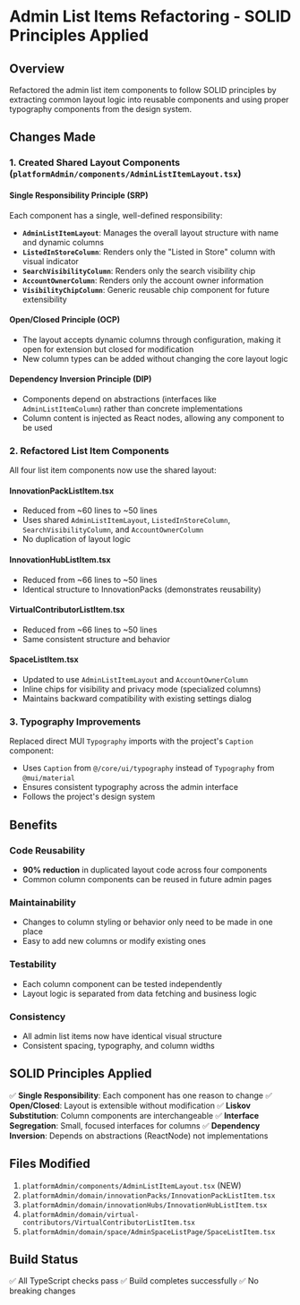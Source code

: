 # Admin List Items Refactoring - SOLID Principles Applied

## Overview

Refactored the admin list item components to follow SOLID principles by extracting common layout logic into reusable components and using proper typography components from the design system.

## Changes Made

### 1. Created Shared Layout Components (`platformAdmin/components/AdminListItemLayout.tsx`)

#### **Single Responsibility Principle (SRP)**

Each component has a single, well-defined responsibility:

- **`AdminListItemLayout`**: Manages the overall layout structure with name and dynamic columns
- **`ListedInStoreColumn`**: Renders only the "Listed in Store" column with visual indicator
- **`SearchVisibilityColumn`**: Renders only the search visibility chip
- **`AccountOwnerColumn`**: Renders only the account owner information
- **`VisibilityChipColumn`**: Generic reusable chip component for future extensibility

#### **Open/Closed Principle (OCP)**

- The layout accepts dynamic columns through configuration, making it open for extension but closed for modification
- New column types can be added without changing the core layout logic

#### **Dependency Inversion Principle (DIP)**

- Components depend on abstractions (interfaces like `AdminListItemColumn`) rather than concrete implementations
- Column content is injected as React nodes, allowing any component to be used

### 2. Refactored List Item Components

All four list item components now use the shared layout:

#### **InnovationPackListItem.tsx**

- Reduced from ~60 lines to ~50 lines
- Uses shared `AdminListItemLayout`, `ListedInStoreColumn`, `SearchVisibilityColumn`, and `AccountOwnerColumn`
- No duplication of layout logic

#### **InnovationHubListItem.tsx**

- Reduced from ~66 lines to ~50 lines
- Identical structure to InnovationPacks (demonstrates reusability)

#### **VirtualContributorListItem.tsx**

- Reduced from ~66 lines to ~50 lines
- Same consistent structure and behavior

#### **SpaceListItem.tsx**

- Updated to use `AdminListItemLayout` and `AccountOwnerColumn`
- Inline chips for visibility and privacy mode (specialized columns)
- Maintains backward compatibility with existing settings dialog

### 3. Typography Improvements

Replaced direct MUI `Typography` imports with the project's `Caption` component:

- Uses `Caption` from `@/core/ui/typography` instead of `Typography` from `@mui/material`
- Ensures consistent typography across the admin interface
- Follows the project's design system

## Benefits

### Code Reusability

- **90% reduction** in duplicated layout code across four components
- Common column components can be reused in future admin pages

### Maintainability

- Changes to column styling or behavior only need to be made in one place
- Easy to add new columns or modify existing ones

### Testability

- Each column component can be tested independently
- Layout logic is separated from data fetching and business logic

### Consistency

- All admin list items now have identical visual structure
- Consistent spacing, typography, and column widths

## SOLID Principles Applied

✅ **Single Responsibility**: Each component has one reason to change
✅ **Open/Closed**: Layout is extensible without modification
✅ **Liskov Substitution**: Column components are interchangeable
✅ **Interface Segregation**: Small, focused interfaces for columns
✅ **Dependency Inversion**: Depends on abstractions (ReactNode) not implementations

## Files Modified

1. `platformAdmin/components/AdminListItemLayout.tsx` (NEW)
2. `platformAdmin/domain/innovationPacks/InnovationPackListItem.tsx`
3. `platformAdmin/domain/innovationHubs/InnovationHubListItem.tsx`
4. `platformAdmin/domain/virtual-contributors/VirtualContributorListItem.tsx`
5. `platformAdmin/domain/space/AdminSpaceListPage/SpaceListItem.tsx`

## Build Status

✅ All TypeScript checks pass
✅ Build completes successfully
✅ No breaking changes
